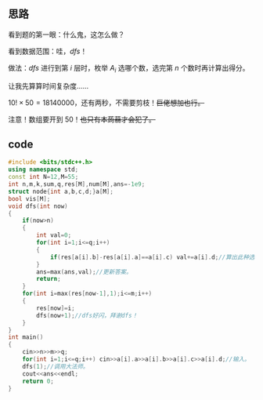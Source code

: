 ## 思路

看到题的第一眼：什么鬼，这怎么做？

看到数据范围：哇，$dfs$！

做法：$dfs$ 进行到第 $i$ 层时，枚举 $A_i$ 选哪个数，选完第 $n$ 个数时再计算出得分。

让我先算算时间复杂度……

$10!\times50=18140000$，还有两秒，不需要剪枝！~~巨佬想加也行。~~

注意！数组要开到 $50$！~~也只有本蒟蒻才会犯了。~~

## code

```cpp
#include <bits/stdc++.h>
using namespace std;
const int N=12,M=55;
int n,m,k,sum,q,res[M],num[M],ans=-1e9;
struct node{int a,b,c,d;}a[M];
bool vis[M];
void dfs(int now)
{
    if(now>n)
    {
        int val=0;
        for(int i=1;i<=q;i++)
        {
            if(res[a[i].b]-res[a[i].a]==a[i].c) val+=a[i].d;//算出此种选法的得分。 
        }
        ans=max(ans,val);//更新答案。 
        return;
    }
    for(int i=max(res[now-1],1);i<=m;i++)
    {
        res[now]=i;
        dfs(now+1);//dfs好闪，拜谢dfs！ 
    }
}
int main()
{
    cin>>n>>m>>q;
    for(int i=1;i<=q;i++) cin>>a[i].a>>a[i].b>>a[i].c>>a[i].d;//输入。 
    dfs(1);//调用大法师。 
    cout<<ans<<endl;
    return 0;
}
```
